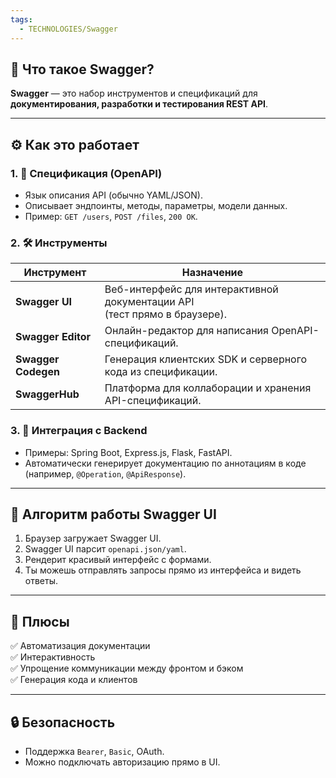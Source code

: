 ```yaml
---
tags:
  - TECHNOLOGIES/Swagger
---
```

## 🧩 Что такое Swagger?
**Swagger** — это набор инструментов и спецификаций для **документирования, разработки и тестирования REST API**.

---
## ⚙️ Как это работает

### 1. 📄 **Спецификация (OpenAPI)**
- Язык описания API (обычно YAML/JSON).    
- Описывает эндпоинты, методы, параметры, модели данных.    
- Пример: `GET /users`, `POST /files`, `200 OK`.    

### 2. 🛠️ **Инструменты**
| Инструмент          | Назначение                                                                    |
| ------------------- | ----------------------------------------------------------------------------- |
| **Swagger UI**      | Веб-интерфейс для интерактивной документации API <br>(тест прямо в браузере). |
| **Swagger Editor**  | Онлайн-редактор для написания OpenAPI-спецификаций.                           |
| **Swagger Codegen** | Генерация клиентских SDK и серверного кода из спецификации.                   |
| **SwaggerHub**      | Платформа для коллаборации и хранения API-спецификаций.                       |

### 3. 🚀 **Интеграция с Backend**
- Примеры: Spring Boot, Express.js, Flask, FastAPI.    
- Автоматически генерирует документацию по аннотациям в коде 
  (например, `@Operation`, `@ApiResponse`).    

---
## 🔄 Алгоритм работы Swagger UI
1. Браузер загружает Swagger UI.    
2. Swagger UI парсит `openapi.json/yaml`.    
3. Рендерит красивый интерфейс с формами.    
4. Ты можешь отправлять запросы прямо из интерфейса и видеть ответы.    

---
## 📌 Плюсы
✅ Автоматизация документации  
✅ Интерактивность  
✅ Упрощение коммуникации между фронтом и бэком  
✅ Генерация кода и клиентов

---
## 🔒 Безопасность
- Поддержка `Bearer`, `Basic`, OAuth.    
- Можно подключать авторизацию прямо в UI.